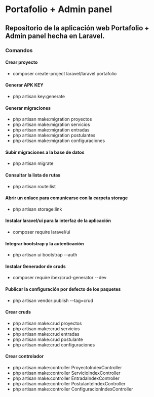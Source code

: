 # Portafolio + Admin panel

## Repositorio de la aplicación web Portafolio + Admin panel hecha en Laravel.

### Comandos

#### Crear proyecto

- composer create-project laravel/laravel portafolio

#### Generar APK KEY

- php artisan key:generate

#### Generar migraciones

- php artisan make:migration proyectos
- php artisan make:migration servicios
- php artisan make:migration entradas
- php artisan make:migration postulantes
- php artisan make:migration configuraciones

#### Subir migraciones a la base de datos

- php artisan migrate

#### Consultar la lista de rutas

- php artisan route:list

#### Abrir un enlace para comunicarse con la carpeta storage

- php artisan storage:link

#### Instalar laravel/ui para la interfaz de la aplicación

- composer require laravel/ui

#### Integrar bootstrap y la autenticación

- php artisan ui bootstrap --auth

#### Instalar Generador de cruds

- composer require ibex/crud-generator --dev

#### Publicar la configuración por defecto de los paquetes

- php artisan vendor:publish --tag=crud

#### Crear cruds

- php artisan make:crud proyectos
- php artisan make:crud servicios
- php artisan make:crud entradas
- php artisan make:crud postulante
- php artisan make:crud configuraciones

#### Crear controlador

- php artisan make:controller ProyectoIndexController
- php artisan make:controller ServicioIndexController
- php artisan make:controller EntradaIndexController
- php artisan make:controller PostulanteIndexController
- php artisan make:controller ConfiguracionIndexController
